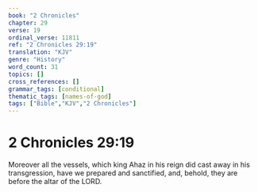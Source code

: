 ```yaml
---
book: "2 Chronicles"
chapter: 29
verse: 19
ordinal_verse: 11811
ref: "2 Chronicles 29:19"
translation: "KJV"
genre: "History"
word_count: 31
topics: []
cross_references: []
grammar_tags: [conditional]
thematic_tags: [names-of-god]
tags: ["Bible","KJV","2 Chronicles"]
---
```


# 2 Chronicles 29:19

Moreover all the vessels, which king Ahaz in his reign did cast away in his transgression, have we prepared and sanctified, and, behold, they are before the altar of the LORD.
